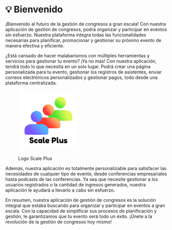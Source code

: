 # 💡 Bienvenido

¡Bienvenido al futuro de la gestión de congresos a gran escala! Con nuestra aplicación de gestión de congresos, podrá organizar y participar en eventos sin esfuerzo. Nuestra plataforma integra todas las funcionalidades necesarias para planificar, promocionar y gestionar su próximo evento de manera efectiva y eficiente.

¿Está cansado de hacer malabarismos con múltiples herramientas y servicios para gestionar tu evento? ¡Ya no más! Con nuestra aplicación, tendrá todo lo que necesita en un solo lugar. Podrá crear una página personalizada para tu evento, gestionar los registros de asistentes, enviar correos electrónicos personalizados y gestionar pagos, todo desde una plataforma centralizada.

<figure><img src="../.gitbook/assets/Logo_-_Scale_Plus_-_White.png" alt="" width="188"><figcaption><p>Logo Scale Plus</p></figcaption></figure>

Además, nuestra aplicación es totalmente personalizable para satisfacer las necesidades de cualquier tipo de evento, desde conferencias empresariales hasta podcasts de las conferencias. Ya sea que necesite gestionar a los usuarios registrados o la cantidad de ingresos generados, nuestra aplicación le ayudará a llevarlo a cabo sin esfuerzo.

En resumen, nuestra aplicación de gestión de congresos es la solución integral que estaba buscando para organizar y participar en eventos a gran escala. Con la capacidad de simplificar sus procesos de planificación y gestión, le garantizamos que tu evento será todo un éxito. ¡Únete a la revolución de la gestión de congresos hoy mismo!
